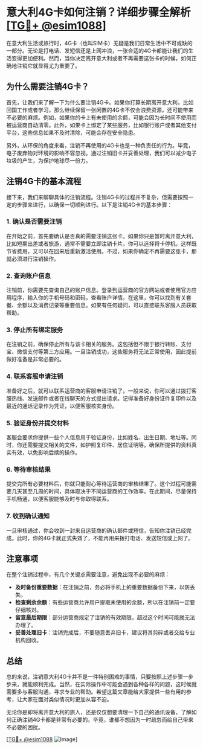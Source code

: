 # 意大利4G卡如何注销？详细步骤全解析[[TG💪+ @esim1088](https://t.me/s/esim1088)]

在意大利生活或旅行时，4G卡（也叫SIM卡）无疑是我们日常生活中不可或缺的一部分。无论是打电话、发短信还是上网冲浪，一张合适的4G卡都能让我们的生活变得更加便利。然而，当你决定离开意大利或者不再需要这张卡的时候，如何正确地注销它就显得尤为重要了。

## 为什么需要注销4G卡？

首先，让我们来了解一下为什么要注销4G卡。如果你打算长期离开意大利，比如回国工作或者学习，那么继续保留一张闲置的4G卡不仅会浪费资源，还可能带来不必要的麻烦。例如，如果你的卡上有未使用的余额，可能会因为长时间不使用而被运营商自动清零。此外，如果卡上绑定了某些服务，比如银行账户或者其他支付平台，这些信息如果不及时清除，可能会存在安全隐患。

另外，从环保的角度来看，注销不再使用的4G卡也是一种负责任的行为。毕竟，电子废弃物对环境的影响不容忽视。通过注销旧卡并妥善处理，我们可以减少电子垃圾的产生，为保护地球尽一份力。

## 注销4G卡的基本流程

接下来，我们来聊聊具体的注销流程。注销4G卡的过程并不复杂，但需要按照一定的步骤来进行，以确保一切顺利进行。以下是注销4G卡的基本步骤：

### 1. 确认是否需要注销

在开始之前，首先要确认是否真的需要注销这张卡。如果你只是暂时离开意大利，比如短期出差或者旅游，通常不需要立即注销卡片。你可以选择将卡停机，这样既节省费用，又可以在回来后重新激活使用。不过，如果你确定不再需要这张卡，那就必须进行注销操作。

### 2. 查询账户信息

注销前，你需要先查询自己的账户信息。登录到运营商的官方网站或者使用官方应用程序，输入你的手机号码和密码，查看账户详情。在这里，你可以找到有关套餐、余额以及消费记录等重要信息。如果有任何疑问，可以直接联系客服人员获取帮助。

### 3. 停止所有绑定服务

在注销之前，确保停止所有与该卡相关的服务。这包括但不限于银行转账、支付宝、微信支付等第三方应用。一旦注销成功，这些服务将无法正常使用，因此提前做好准备是非常必要的。

### 4. 联系客服申请注销

准备好之后，就可以联系运营商的客服申请注销了。一般来说，你可以通过拨打客服热线、发送邮件或者在线聊天的方式提出请求。记得准备好身份证件复印件以及最近的通话记录作为凭证，以便客服核实身份。

### 5. 验证身份并提交材料

客服会要求你提供一些个人信息用于验证身份，比如姓名、出生日期、地址等。同时，你还需要提交相关的文件，如护照复印件、居住证明等。确保所提供的资料真实有效，以免影响后续的操作。

### 6. 等待审核结果

提交完所有必要材料后，你就只能耐心等待运营商的审核结果了。这个过程可能需要几天甚至几周的时间，具体取决于不同运营商的工作效率。在此期间，尽量保持手机畅通，以便客服能够及时与你取得联系。

### 7. 收到确认通知

一旦审核通过，你会收到一封来自运营商的确认邮件或短信，告知你注销已经完成。此时，你的4G卡就正式失效了，不能再用来拨打电话、发送短信或上网了。

## 注意事项

在整个注销过程中，有几个关键点需要注意，避免出现不必要的麻烦：

- **及时备份重要数据**：在注销之前，务必将手机上的重要数据备份下来，以防丢失。
- **检查剩余余额**：有些运营商允许用户提取未使用的余额，所以在注销前一定要仔细核对。
- **留意最后期限**：部分运营商规定了注销的有效期限，超过这个时间可能就无法办理了。
- **妥善处理旧卡**：注销完成后，不要随意丢弃旧卡，建议将其剪碎或者交给专业机构回收。

## 总结

总的来说，注销意大利4G卡并不是一件特别困难的事情，只要按照上述步骤一步步来，就能顺利完成。当然，在实际操作中可能会遇到各种各样的问题，这时候就需要多与客服沟通，寻求专业的帮助。希望这篇文章能给大家提供一些有用的参考，让大家在面对类似情况时更加从容不迫。

无论你是即将离开意大利的旅人，还是仅仅想要清理一下自己的通讯设备，了解如何正确注销4G卡都是非常有必要的。毕竟，谁都不想因为一时疏忽而给自己带来不必要的困扰。

[[TG💪+ @esim1088](https://t.me/s/esim1088) ![Image](https://i.postimg.cc/4NQfJmqS/Snipaste-2025-05-13-00-14-12.png)]